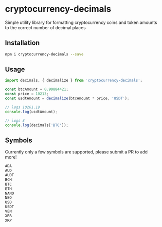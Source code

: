 # cryptocurrency-decimals

Simple utility library for formatting cryptocurrency coins and token amounts to the correct number of decimal places

## Installation

```bash
npm i cryptocurrency-decimals --save
```

## Usage

```javascript
import decimals, { decimalize } from 'cryptocurrency-decimals';

const btcAmount = 0.99884421;
const price = 10213;
const usdtAmount = decimalize(btcAmount * price, 'USDT');

// logs 10201.19
console.log(usdtAmount);

// logs 8
console.log(decimals['BTC']);
```

## Symbols

Currently only a few symbols are supported, please submit a PR to add more!

```bash
ADA
AUD
AUDT
BCH
BTC
ETH
NANO
NEO
USD
USDT
VEN
XRB
XRP
```
